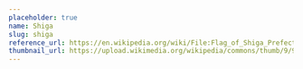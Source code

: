 ```yaml
---
placeholder: true
name: Shiga
slug: shiga
reference_url: https://en.wikipedia.org/wiki/File:Flag_of_Shiga_Prefecture.svg
thumbnail_url: https://upload.wikimedia.org/wikipedia/commons/thumb/9/99/Flag_of_Shiga_Prefecture.svg/120px-Flag_of_Shiga_Prefecture.svg.png
---
```

